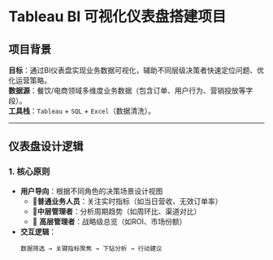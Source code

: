 # Tableau BI 可视化仪表盘搭建项目

## 项目背景
**目标**：通过BI仪表盘实现业务数据可视化，辅助不同层级决策者快速定位问题、优化运营策略。  
**数据源**：餐饮/电商领域多维度业务数据（包含订单、用户行为、营销投放等字段）。  
**工具栈**：`Tableau` + `SQL` + `Excel`（数据清洗）。

---

## 仪表盘设计逻辑
### 1. 核心原则
- ​**用户导向**：根据不同角色的决策场景设计视图
  - 🎯 ​**普通业务人员**：关注实时指标（如当日营收、无效订单率）
  - 🎯 ​**中层管理者**：分析周期趋势（如周环比、渠道对比）
  - 🎯 ​**高层管理者**：战略级总览（如ROI、市场份额）
- ​**交互逻辑**：  
  ```text
  数据筛选 → 关键指标聚焦 → 下钻分析 → 行动建议

